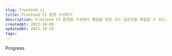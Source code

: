 ```yaml
---
slug: frontend-ci
title: Frontend CI 환경 구성하기
description: Frontend CI 환경을 구성해서 협업을 위한 코드 일관성을 확립할 수 있다.
createdAt: 2023-10-09
updatedAt: 2023-10-19
tags:
---
```

Progress.


